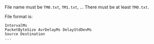 File name must be `TM0.txt`, `TM1.txt`, ... There must be at least `TM0.txt`.

File format is:
```
IntervalMs
PacketByteSize AvrDelayMs DelayStdDevMs
Source Destination
...
```
